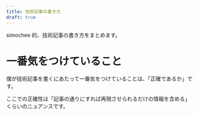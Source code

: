 ```yaml
---
title: 技術記事の書き方
draft: true
---
```


simochee 的、技術記事の書き方をまとめます。

# 一番気をつけていること

僕が技術記事を書くにあたって一番気をつけていることは、「正確であるか」です。

ここでの正確性は「記事の通りにすれば再現させられるだけの情報を含める」くらいのニュアンスです。
